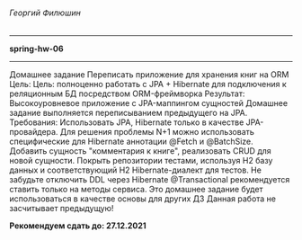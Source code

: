 ###### Георгий Филюшин

---

**spring-hw-06**

---
Домашнее задание Переписать приложение для хранения книг на ORM Цель:
Цель: полноценно работать с JPA + Hibernate для подключения к реляционным БД посредством ORM-фреймворка Результат:
Высокоуровневое приложение с JPA-маппингом сущностей Домашнее задание выполняется переписыванием предыдущего на JPA.
Требования:
Использовать JPA, Hibernate только в качестве JPA-провайдера. Для решения проблемы N+1 можно использовать специфические
для Hibernate аннотации @Fetch и @BatchSize. Добавить сущность "комментария к книге", реализовать CRUD для новой
сущности. Покрыть репозитории тестами, используя H2 базу данных и соответствующий H2 Hibernate-диалект для тестов. Не
забудьте отключить DDL через Hibernate @Transactional рекомендуется ставить только на методы сервиса. Это домашнее
задание будет использоваться в качестве основы для других ДЗ Данная работа не засчитывает предыдущую!

**Рекомендуем сдать до: 27.12.2021**
